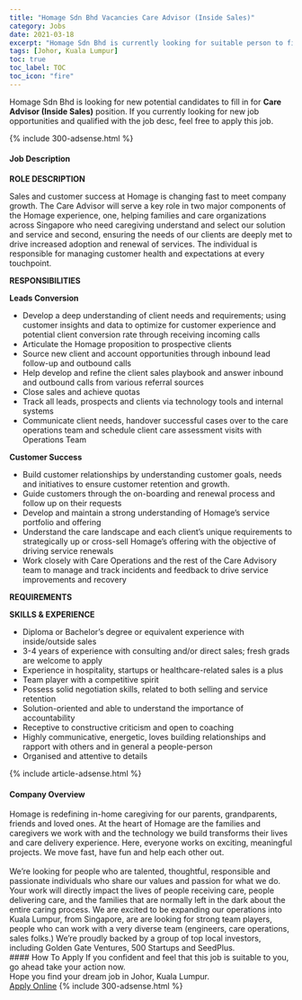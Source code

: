 ```yaml
---
title: "Homage Sdn Bhd Vacancies Care Advisor (Inside Sales)" 
category: Jobs 
date: 2021-03-18 
excerpt: "Homage Sdn Bhd is currently looking for suitable person to fill in the Care Advisor (Inside Sales) which based in Johor, Kuala Lumpur" 
tags: [Johor, Kuala Lumpur] 
toc: true 
toc_label: TOC 
toc_icon: "fire" 
--- 
```


<p>Homage Sdn Bhd is looking for new potential candidates to fill in for <b>Care Advisor (Inside Sales)</b> position. If you currently looking for new job opportunities and qualified with the job desc, feel free to apply this job.
</p>{% include 300-adsense.html %} 
<div><div><h4>Job Description</h4></div><div><div><span><div><p><strong>ROLE DESCRIPTION</strong></p><p>Sales and customer success at Homage is changing fast to meet company growth. The Care Advisor will serve a key role in two major components of the Homage experience, one, helping families and care organizations across Singapore who need caregiving understand and select our solution and service and second, ensuring the needs of our clients are deeply met to drive increased adoption and renewal of services. The individual is responsible for managing customer health and expectations at every touchpoint.</p><p><strong>RESPONSIBILITIES</strong></p><p><strong>Leads Conversion</strong></p><ul><li>Develop a deep understanding of client needs and requirements; using customer insights and data to optimize for customer experience and potential client conversion rate through receiving incoming calls</li><li>Articulate the Homage proposition to prospective clients</li><li>Source new client and account opportunities through inbound lead follow-up and outbound calls</li><li>Help develop and refine the client sales playbook and answer inbound and outbound calls from various referral sources</li><li>Close sales and achieve quotas</li><li>Track all leads, prospects and clients via technology tools and internal systems</li><li>Communicate client needs, handover successful cases over to the care operations team and schedule client care assessment visits with Operations Team</li></ul><p><strong>Customer Success</strong></p><ul><li>Build customer relationships by understanding customer goals, needs and initiatives to ensure customer retention and growth.</li><li>Guide customers through the on-boarding and renewal process and follow up on their requests</li><li>Develop and maintain a strong understanding of Homage&#8217;s service portfolio and offering</li><li>Understand the care landscape and each client&#8217;s unique requirements to strategically up or cross-sell Homage&#8217;s offering with the objective of driving service renewals</li><li>Work closely with Care Operations and the rest of the Care Advisory team to manage and track incidents and feedback to drive service improvements and recovery</li></ul><p><strong>REQUIREMENTS</strong></p><p><strong>SKILLS &amp; EXPERIENCE</strong></p><ul><li>Diploma or Bachelor&#8217;s degree or equivalent experience with inside/outside sales</li><li>3-4 years of experience with consulting and/or direct sales; fresh grads are welcome to apply</li><li>Experience in hospitality, startups or healthcare-related sales is a plus</li><li>Team player with a competitive spirit</li><li>Possess solid negotiation skills, related to both selling and service retention</li><li>Solution-oriented and able to understand the importance of accountability</li><li>Receptive to constructive criticism and open to coaching</li><li>Highly communicative, energetic, loves building relationships and rapport with others and in general a people-person</li><li>Organised and attentive to details</li></ul></div></span></div></div></div> 
{% include article-adsense.html %} 
<div><div><h4>Company Overview</h4></div><div><div><span><div><div>Homage is redefining in-home caregiving for our parents, grandparents, friends and loved ones. At the heart of Homage are the families and caregivers we work with and the technology we build transforms their lives and care delivery experience. Here, everyone works on exciting, meaningful projects. We move fast, have fun and help each other out.</div>
<div><br>
We&#8217;re looking for people who are talented, thoughtful, responsible and passionate individuals who share our values and passion for what we do. Your work will directly impact the lives of people receiving care, people delivering care, and the families that are normally left in the dark about the entire caring process. We are excited to be expanding our operations into Kuala Lumpur, from Singapore, are are looking for strong team players, people who can work with a very diverse team (engineers, care operations, sales folks.) We&#8217;re proudly backed by a group of top local investors, including Golden Gate Ventures, 500 Startups and SeedPlus.&#160;</div></div></span></div></div></div> 
#### How To Apply 
If you confident and feel that this job is suitable to you, go ahead take your action now. <br/> 
Hope you find your dream job in Johor, Kuala Lumpur. <br/> 
<a href="https://www.jobstreet.com.my/en/job/care-advisor-inside-sales-4510651?jobId=jobstreet-my-job-4510651&" class="btn btn--info" target="_blank" rel="nofollow noopenner">Apply Online</a> 
{% include 300-adsense.html %} 